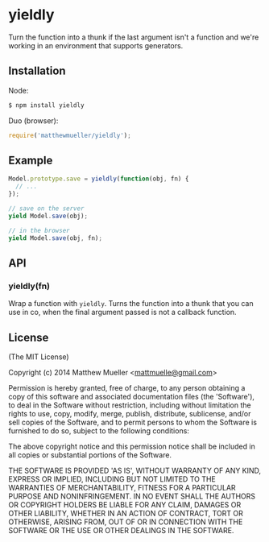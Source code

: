 
# yieldly

  Turn the function into a thunk if the last argument isn't a function
  and we're working in an environment that supports generators.

## Installation

Node:

```bash
$ npm install yieldly
```

Duo (browser):

```js
require('matthewmueller/yieldly');
```

## Example

```js
Model.prototype.save = yieldly(function(obj, fn) {
  // ...
});

// save on the server
yield Model.save(obj);

// in the browser
yield Model.save(obj, fn);
```

## API

### yieldly(fn)

  Wrap a function with `yieldly`. Turns the function into a thunk
  that you can use in co, when the final argument passed is not
  a callback function.

## License

(The MIT License)

Copyright (c) 2014 Matthew Mueller &lt;mattmuelle@gmail.com&gt;

Permission is hereby granted, free of charge, to any person obtaining
a copy of this software and associated documentation files (the
'Software'), to deal in the Software without restriction, including
without limitation the rights to use, copy, modify, merge, publish,
distribute, sublicense, and/or sell copies of the Software, and to
permit persons to whom the Software is furnished to do so, subject to
the following conditions:

The above copyright notice and this permission notice shall be
included in all copies or substantial portions of the Software.

THE SOFTWARE IS PROVIDED 'AS IS', WITHOUT WARRANTY OF ANY KIND,
EXPRESS OR IMPLIED, INCLUDING BUT NOT LIMITED TO THE WARRANTIES OF
MERCHANTABILITY, FITNESS FOR A PARTICULAR PURPOSE AND NONINFRINGEMENT.
IN NO EVENT SHALL THE AUTHORS OR COPYRIGHT HOLDERS BE LIABLE FOR ANY
CLAIM, DAMAGES OR OTHER LIABILITY, WHETHER IN AN ACTION OF CONTRACT,
TORT OR OTHERWISE, ARISING FROM, OUT OF OR IN CONNECTION WITH THE
SOFTWARE OR THE USE OR OTHER DEALINGS IN THE SOFTWARE.
